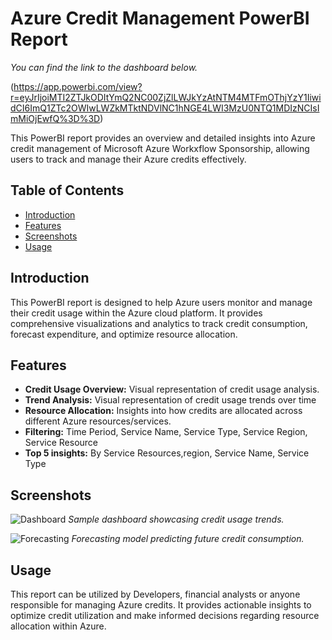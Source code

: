 # Azure Credit Management PowerBI Report

*You can find the link to the dashboard below.*

(https://app.powerbi.com/view?r=eyJrIjoiMTI2ZTJkODItYmQ2NC00ZjZlLWJkYzAtNTM4MTFmOThjYzY1IiwidCI6ImQ1ZTc2OWIwLWZkMTktNDVlNC1hNGE4LWI3MzU0NTQ1MDIzNCIsImMiOjEwfQ%3D%3D)


This PowerBI report provides an overview and detailed insights into Azure credit management of Microsoft Azure Workxflow Sponsorship, allowing users to track and manage their Azure credits effectively.

## Table of Contents
- [Introduction](#introduction)
- [Features](#features)
- [Screenshots](#screenshots)
- [Usage](#usage)


## Introduction

This PowerBI report is designed to help Azure users monitor and manage their credit usage within the Azure cloud platform. It provides comprehensive visualizations and analytics to track credit consumption, forecast expenditure, and optimize resource allocation.

## Features

- **Credit Usage Overview:** Visual representation of credit usage analysis.
- **Trend Analysis:** Visual representation of credit usage trends over time
- **Resource Allocation:** Insights into how credits are allocated across different Azure resources/services.
- **Filtering:** Time Period, Service Name, Service Type, Service Region, Service Resource
- **Top 5 insights:** By Service Resources,region, Service Name, Service Type

## Screenshots

![Dashboard](/screenshots/dashboard.png)
*Sample dashboard showcasing credit usage trends.*

![Forecasting](/screenshots/forecast.png)
*Forecasting model predicting future credit consumption.*

## Usage

This report can be utilized by Developers, financial analysts or anyone responsible for managing Azure credits. It provides actionable insights to optimize credit utilization and make informed decisions regarding resource allocation within Azure.


